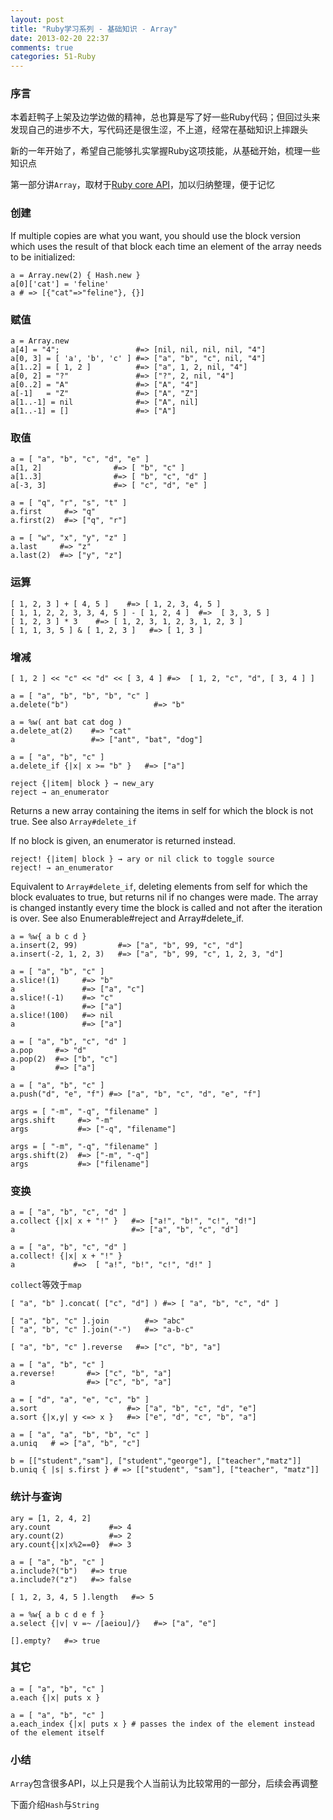 ```yaml
---
layout: post
title: "Ruby学习系列 - 基础知识 - Array"
date: 2013-02-20 22:37
comments: true
categories: 51-Ruby
---
```


### 序言

本着赶鸭子上架及边学边做的精神，总也算是写了好一些Ruby代码；但回过头来发现自己的进步不大，写代码还是很生涩，不上道，经常在基础知识上摔跟头

新的一年开始了，希望自己能够扎实掌握Ruby这项技能，从基础开始，梳理一些知识点

第一部分讲`Array`，取材于[Ruby core API](http://www.ruby-doc.org/core-1.9.3/Array.html)，加以归纳整理，便于记忆

### 创建

If multiple copies are what you want, you should use the block version which uses the result of that block each time an element of the array needs to be initialized:

```
a = Array.new(2) { Hash.new }
a[0]['cat'] = 'feline'
a # => [{"cat"=>"feline"}, {}]
```

### 赋值

```
a = Array.new
a[4] = "4";                 #=> [nil, nil, nil, nil, "4"]
a[0, 3] = [ 'a', 'b', 'c' ] #=> ["a", "b", "c", nil, "4"]
a[1..2] = [ 1, 2 ]          #=> ["a", 1, 2, nil, "4"]
a[0, 2] = "?"               #=> ["?", 2, nil, "4"]
a[0..2] = "A"               #=> ["A", "4"]
a[-1]   = "Z"               #=> ["A", "Z"]
a[1..-1] = nil              #=> ["A", nil]
a[1..-1] = []               #=> ["A"]
```

### 取值

```
a = [ "a", "b", "c", "d", "e" ]
a[1, 2]                #=> [ "b", "c" ]
a[1..3]                #=> [ "b", "c", "d" ]
a[-3, 3]               #=> [ "c", "d", "e" ]
```

```
a = [ "q", "r", "s", "t" ]
a.first     #=> "q"
a.first(2)  #=> ["q", "r"]
```

```
a = [ "w", "x", "y", "z" ]
a.last     #=> "z"
a.last(2)  #=> ["y", "z"]
```

### 运算

```
[ 1, 2, 3 ] + [ 4, 5 ]    #=> [ 1, 2, 3, 4, 5 ]
[ 1, 1, 2, 2, 3, 3, 4, 5 ] - [ 1, 2, 4 ]  #=>  [ 3, 3, 5 ]
[ 1, 2, 3 ] * 3    #=> [ 1, 2, 3, 1, 2, 3, 1, 2, 3 ]
[ 1, 1, 3, 5 ] & [ 1, 2, 3 ]   #=> [ 1, 3 ]
```

### 增减

```
[ 1, 2 ] << "c" << "d" << [ 3, 4 ] #=>  [ 1, 2, "c", "d", [ 3, 4 ] ]
```

```
a = [ "a", "b", "b", "b", "c" ]
a.delete("b")                   #=> "b"
```

```
a = %w( ant bat cat dog )
a.delete_at(2)    #=> "cat"
a                 #=> ["ant", "bat", "dog"]
```

```
a = [ "a", "b", "c" ]
a.delete_if {|x| x >= "b" }   #=> ["a"]
```

```
reject {|item| block } → new_ary
reject → an_enumerator
```
Returns a new array containing the items in self for which the block is not true. See also `Array#delete_if`

If no block is given, an enumerator is returned instead.

```
reject! {|item| block } → ary or nil click to toggle source
reject! → an_enumerator
```
Equivalent to `Array#delete_if`, deleting elements from self for which the block evaluates to true, but returns nil if no changes were made. The array is changed instantly every time the block is called and not after the iteration is over. See also Enumerable#reject and Array#delete_if.

```
a = %w{ a b c d }
a.insert(2, 99)         #=> ["a", "b", 99, "c", "d"]
a.insert(-2, 1, 2, 3)   #=> ["a", "b", 99, "c", 1, 2, 3, "d"]
```

```
a = [ "a", "b", "c" ]
a.slice!(1)     #=> "b"
a               #=> ["a", "c"]
a.slice!(-1)    #=> "c"
a               #=> ["a"]
a.slice!(100)   #=> nil
a               #=> ["a"]
```

```
a = [ "a", "b", "c", "d" ]
a.pop     #=> "d"
a.pop(2)  #=> ["b", "c"]
a         #=> ["a"]
```

```
a = [ "a", "b", "c" ]
a.push("d", "e", "f") #=> ["a", "b", "c", "d", "e", "f"]
```

```
args = [ "-m", "-q", "filename" ]
args.shift     #=> "-m"
args           #=> ["-q", "filename"]
```
```
args = [ "-m", "-q", "filename" ]
args.shift(2)  #=> ["-m", "-q"]
args           #=> ["filename"]
```

### 变换

```
a = [ "a", "b", "c", "d" ]
a.collect {|x| x + "!" }   #=> ["a!", "b!", "c!", "d!"]
a                          #=> ["a", "b", "c", "d"]
```

```
a = [ "a", "b", "c", "d" ]
a.collect! {|x| x + "!" }
a             #=>  [ "a!", "b!", "c!", "d!" ]
```

`collect`等效于`map`

```
[ "a", "b" ].concat( ["c", "d"] ) #=> [ "a", "b", "c", "d" ]
```

```
[ "a", "b", "c" ].join        #=> "abc"
[ "a", "b", "c" ].join("-")   #=> "a-b-c"
```

```
[ "a", "b", "c" ].reverse   #=> ["c", "b", "a"]
```

```
a = [ "a", "b", "c" ]
a.reverse!       #=> ["c", "b", "a"]
a                #=> ["c", "b", "a"]
```

```
a = [ "d", "a", "e", "c", "b" ]
a.sort                    #=> ["a", "b", "c", "d", "e"]
a.sort {|x,y| y <=> x }   #=> ["e", "d", "c", "b", "a"]
```

```
a = [ "a", "a", "b", "b", "c" ]
a.uniq   # => ["a", "b", "c"]
```

```
b = [["student","sam"], ["student","george"], ["teacher","matz"]]
b.uniq { |s| s.first } # => [["student", "sam"], ["teacher", "matz"]]
```

### 统计与查询

```
ary = [1, 2, 4, 2]
ary.count             #=> 4
ary.count(2)          #=> 2
ary.count{|x|x%2==0}  #=> 3
```

```
a = [ "a", "b", "c" ]
a.include?("b")   #=> true
a.include?("z")   #=> false
```

```
[ 1, 2, 3, 4, 5 ].length   #=> 5
```

```
a = %w{ a b c d e f }
a.select {|v| v =~ /[aeiou]/}   #=> ["a", "e"]
```

```
[].empty?   #=> true
```

### 其它

```
a = [ "a", "b", "c" ]
a.each {|x| puts x }
```

```
a = [ "a", "b", "c" ]
a.each_index {|x| puts x } # passes the index of the element instead of the element itself
```

### 小结

`Array`包含很多API，以上只是我个人当前认为比较常用的一部分，后续会再调整

下面介绍`Hash`与`String`
